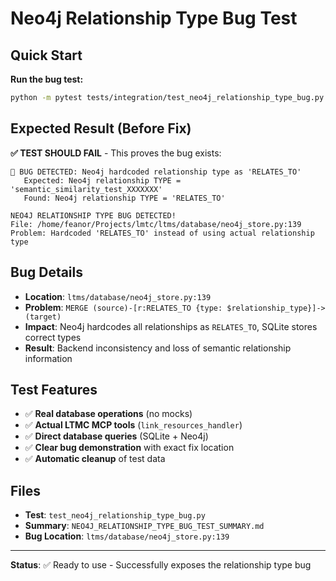# Neo4j Relationship Type Bug Test

## Quick Start

**Run the bug test:**
```bash
python -m pytest tests/integration/test_neo4j_relationship_type_bug.py::TestNeo4jRelationshipTypeBug::test_relationship_type_preservation_across_backends -v -s
```

## Expected Result (Before Fix)

**✅ TEST SHOULD FAIL** - This proves the bug exists:

```
🐛 BUG DETECTED: Neo4j hardcoded relationship type as 'RELATES_TO'
   Expected: Neo4j relationship TYPE = 'semantic_similarity_test_XXXXXXX'
   Found: Neo4j relationship TYPE = 'RELATES_TO'
   
NEO4J RELATIONSHIP TYPE BUG DETECTED!
File: /home/feanor/Projects/lmtc/ltms/database/neo4j_store.py:139
Problem: Hardcoded 'RELATES_TO' instead of using actual relationship type
```

## Bug Details

- **Location**: `ltms/database/neo4j_store.py:139`  
- **Problem**: `MERGE (source)-[r:RELATES_TO {type: $relationship_type}]->(target)`
- **Impact**: Neo4j hardcodes all relationships as `RELATES_TO`, SQLite stores correct types
- **Result**: Backend inconsistency and loss of semantic relationship information

## Test Features

- ✅ **Real database operations** (no mocks)
- ✅ **Actual LTMC MCP tools** (`link_resources_handler`)
- ✅ **Direct database queries** (SQLite + Neo4j)
- ✅ **Clear bug demonstration** with exact fix location
- ✅ **Automatic cleanup** of test data

## Files

- **Test**: `test_neo4j_relationship_type_bug.py`
- **Summary**: `NEO4J_RELATIONSHIP_TYPE_BUG_TEST_SUMMARY.md`
- **Bug Location**: `ltms/database/neo4j_store.py:139`

---

**Status**: ✅ Ready to use - Successfully exposes the relationship type bug